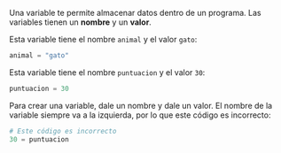 Una variable te permite almacenar datos dentro de un programa. Las variables tienen un **nombre** y un **valor**.

Esta variable tiene el nombre `animal` y el valor `gato`:

```python
animal = "gato"
```

Esta variable tiene el nombre `puntuacion` y el valor `30`:

```python
puntuacion = 30
```

Para crear una variable, dale un nombre y dale un valor. El nombre de la variable siempre va a la izquierda, por lo que este código es incorrecto:

```python
# Este código es incorrecto
30 = puntuacion      
```
